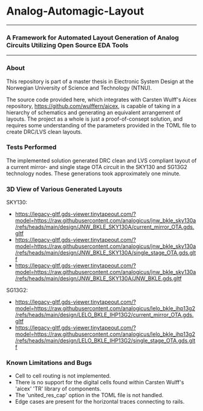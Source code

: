 
# Analog-Automagic-Layout
___
### A Framework for Automated Layout Generation of Analog Circuits Utilizing Open Source EDA Tools
___
### About
This repository is part of a master thesis in Electronic System Design at the Norwegian University of Science and Technology (NTNU).

The source code provided here, which integrates with Carsten Wulff's Aicex repository, 
https://github.com/wulffern/aicex, is capable of taking in a hierarchy of schematics and generating an 
equivalent arrangement of layouts. The project as a whole is just a proof-of-consept solution, 
and requires some understanding of the parameters provided in the TOML file to create DRC/LVS clean layouts.

### Tests Performed

The implemented solution generated DRC clean and LVS compliant layout of a current mirror- and single stage OTA circuit 
in the SKY130 and SG13G2 technology nodes. These generations took approximately one minute.


### 3D View of Various Generated Layouts

SKY130:
- https://legacy-gltf.gds-viewer.tinytapeout.com/?model=https://raw.githubusercontent.com/analogicus/jnw_bkle_sky130a/refs/heads/main/design/JNW_BKLE_SKY130A/current_mirror_OTA.gds.gltf
- https://legacy-gltf.gds-viewer.tinytapeout.com/?model=https://raw.githubusercontent.com/analogicus/jnw_bkle_sky130a/refs/heads/main/design/JNW_BKLE_SKY130A/single_stage_OTA.gds.gltf
- https://legacy-gltf.gds-viewer.tinytapeout.com/?model=https://raw.githubusercontent.com/analogicus/jnw_bkle_sky130a/refs/heads/main/design/JNW_BKLE_SKY130A/JNW_BKLE.gds.gltf

SG13G2:
- https://legacy-gltf.gds-viewer.tinytapeout.com/?model=https://raw.githubusercontent.com/analogicus/lelo_bkle_ihp13g2/refs/heads/main/design/LELO_BKLE_IHP13G2/current_mirror_OTA.gds.gltf
- https://legacy-gltf.gds-viewer.tinytapeout.com/?model=https://raw.githubusercontent.com/analogicus/lelo_bkle_ihp13g2/refs/heads/main/design/LELO_BKLE_IHP13G2/single_stage_OTA.gds.gltf


### Known Limitations and Bugs
- Cell to cell routing is not implemented.
- There is no support for the digital cells found within Carsten Wulff's 'aicex' 'TR' library of components.
- The 'united_res_cap' option in the TOML file is not handled.
- Edge cases are present for the horizontal traces connecting to rails.









